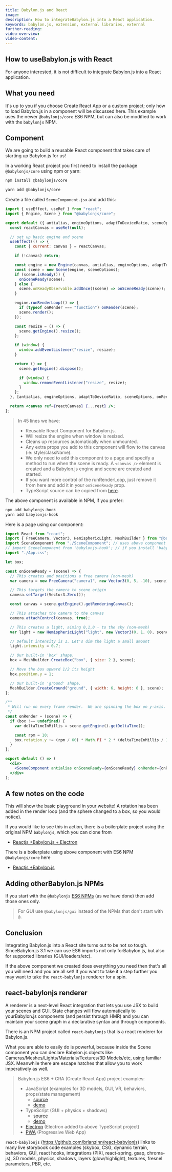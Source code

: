 ```yaml
---
title: Babylon.js and React
image:
description: How to integrateBabylon.js into a React application.
keywords: babylon.js, extension, external libraries, external
further-reading:
video-overview:
video-content:
---
```


## How to useBabylon.js with React

For anyone interested, it is not difficult to integrate Babylon.js into a React application.

## What you need

It's up to you if you choose Create React App or a custom project; only how to load Babylon.js in a component will be discussed here. This example uses the newer `@babylonjs/core` ES6 NPM, but can also be modified to work with the `babylonjs` NPM.

## Component

We are going to build a reusable React component that takes care of starting up Babylon.js for us!

In a working React project you first need to install the package `@babylonjs/core` using npm or yarn:

```bash
npm install @babylonjs/core
```

```bash
yarn add @babylonjs/core
```

Create a file called `SceneComponent.jsx` and add this:

```jsx
import { useEffect, useRef } from "react";
import { Engine, Scene } from "@babylonjs/core";

export default ({ antialias, engineOptions, adaptToDeviceRatio, sceneOptions, onRender, onSceneReady, ...rest }) => {
  const reactCanvas = useRef(null);

  // set up basic engine and scene
  useEffect(() => {
    const { current: canvas } = reactCanvas;

    if (!canvas) return;

    const engine = new Engine(canvas, antialias, engineOptions, adaptToDeviceRatio);
    const scene = new Scene(engine, sceneOptions);
    if (scene.isReady()) {
      onSceneReady(scene);
    } else {
      scene.onReadyObservable.addOnce((scene) => onSceneReady(scene));
    }

    engine.runRenderLoop(() => {
      if (typeof onRender === "function") onRender(scene);
      scene.render();
    });

    const resize = () => {
      scene.getEngine().resize();
    };

    if (window) {
      window.addEventListener("resize", resize);
    }

    return () => {
      scene.getEngine().dispose();

      if (window) {
        window.removeEventListener("resize", resize);
      }
    };
  }, [antialias, engineOptions, adaptToDeviceRatio, sceneOptions, onRender, onSceneReady]);

  return <canvas ref={reactCanvas} {...rest} />;
};
```

> In 45 lines we have:
>
> - Reusable React Component for Babylon.js.
> - Will resize the engine when window is resized.
> - Cleans up resources automatically when unmounted.
> - Any extra props you add to this component will flow to the canvas (ie: style/className).
> - We only need to add this component to a page and specify a method to run when the scene is ready. A `<canvas />` element is created and a Babylon.js engine and scene are created and started.
> - If you want more control of the runRenderLoop, just remove it from here and add it in your `onSceneReady` prop.
> - TypeScript source can be copied from [here](https://raw.githubusercontent.com/brianzinn/babylonjs-hook/master/src/babylonjs-hook.tsx).

The above component is available in NPM, if you prefer:

```bash
npm add babylonjs-hook
yarn add babylonjs-hook
```

Here is a page using our component:

```jsx
import React from "react";
import { FreeCamera, Vector3, HemisphericLight, MeshBuilder } from "@babylonjs/core";
import SceneComponent from "./SceneComponent"; // uses above component in same directory
// import SceneComponent from 'babylonjs-hook'; // if you install 'babylonjs-hook' NPM.
import "./App.css";

let box;

const onSceneReady = (scene) => {
  // This creates and positions a free camera (non-mesh)
  var camera = new FreeCamera("camera1", new Vector3(0, 5, -10), scene);

  // This targets the camera to scene origin
  camera.setTarget(Vector3.Zero());

  const canvas = scene.getEngine().getRenderingCanvas();

  // This attaches the camera to the canvas
  camera.attachControl(canvas, true);

  // This creates a light, aiming 0,1,0 - to the sky (non-mesh)
  var light = new HemisphericLight("light", new Vector3(0, 1, 0), scene);

  // Default intensity is 1. Let's dim the light a small amount
  light.intensity = 0.7;

  // Our built-in 'box' shape.
  box = MeshBuilder.CreateBox("box", { size: 2 }, scene);

  // Move the box upward 1/2 its height
  box.position.y = 1;

  // Our built-in 'ground' shape.
  MeshBuilder.CreateGround("ground", { width: 6, height: 6 }, scene);
};

/**
 * Will run on every frame render.  We are spinning the box on y-axis.
 */
const onRender = (scene) => {
  if (box !== undefined) {
    var deltaTimeInMillis = scene.getEngine().getDeltaTime();

    const rpm = 10;
    box.rotation.y += (rpm / 60) * Math.PI * 2 * (deltaTimeInMillis / 1000);
  }
};

export default () => (
  <div>
    <SceneComponent antialias onSceneReady={onSceneReady} onRender={onRender} id="my-canvas" />
  </div>
);
```

## A few notes on the code

This will show the basic playground in your website! A rotation has been added in the render loop (and the sphere changed to a box, so you would notice).

If you would like to see this in action, there is a boilerplate project using the original NPM `babylonjs`, which you can clone from

- [Reactjs +Babylon.js + Electron](https://github.com/blurymind/babylon-react-electron-app)

There is a boilerplate using above component with ES6 NPM `@babylonjs/core` here

- [Reactjs +Babylon.js](https://github.com/brianzinn/babylonjs-cra-vanilla-ts)

## Adding otherBabylon.js NPMs

If you start with the `@babylonjs` [ES6 NPMs](/setup/frameworkPackages/es6Support) (as we have done) then add those ones only.

> For GUI use `@babylonjs/gui` instead of the NPMs that don't start with `@`.

## Conclusion

Integrating Babylon.js into a React site turns out to be not so tough. SinceBabylon.js 3.1 we can use ES6 imports not only forBabylon.js, but also for supported libraries (GUI/loaders/etc).

If the above component we created does everything you need then that's all you will need and you are all set! If you want to take it a step further you may want to take the `react-babylonjs` renderer for a spin.

## react-babylonjs renderer

A renderer is a next-level React integration that lets you use JSX to build your scenes and GUI. State changes will flow automatically to yourBabylon.js components (and persist through HMR) and you can maintain your scene graph in a declarative syntax and through components.

There is an NPM project called `react-babylonjs` that is a react renderer for Babylon.js.

What you are able to easily do is powerful, because inside the Scene component you can declare Babylon.js objects like Cameras/Meshes/Lights/Materials/Textures/3D Models/etc, using familiar JSX. Meanwhile there are escape hatches that allow you to work imperatively as well.

> Babylon.js ES6 + CRA (Create React App) project examples:
>
> - JavaScript (examples for 3D models, GUI, VR, behaviors, props/state management)
>   - [source](https://github.com/brianzinn/create-react-app-babylonjs)
>   - [demo](https://brianzinn.github.io/create-react-app-babylonjs/)
> - TypeScript (GUI + physics + shadows)
>   - [source](https://github.com/brianzinn/create-react-app-typescript-babylonjs)
>   - [demo](https://brianzinn.github.io/create-react-app-typescript-babylonjs/)
> - [Electron](https://github.com/brianzinn/react-babylonjs-electron) (Electron added to above TypeScript project)
> - [PWA](https://github.com/brianzinn/create-react-app-babylonjs-pwa) (Progressive Web App)

`react-babylonjs` (https://github.com/brianzinn/react-babylonjs) links to many live storybook code examples (skybox, CSG, dynamic terrain, behaviors, GUI, react hooks, integrations (PIXI, react-spring, gsap, chroma-js), 3D models, physics, shadows, layers (glow/highlight), textures, fresnel parameters, PBR, etc.
